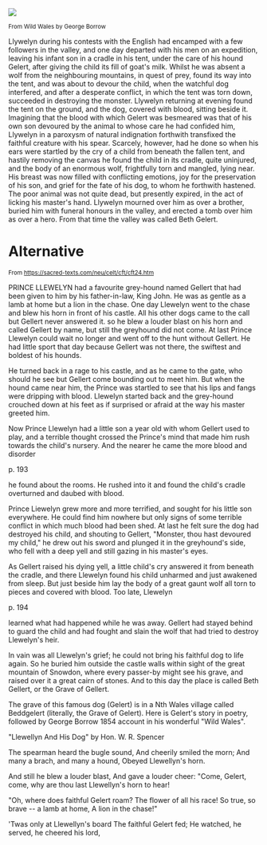 <img src=/pub/pix/gelert-illustration.avif>

<small>From Wild Wales by George Borrow</small>

Llywelyn during his contests with the English had encamped with a few followers in the valley, and one day departed with his men on an expedition, leaving his infant son in a cradle in his tent, under the care of his hound Gelert, after giving the child its fill of goat's milk. Whilst he was absent a wolf from the neighbouring mountains, in quest of prey, found its way into the tent, and was about to devour the child, when the watchful dog interfered, and after a desperate conflict, in which the tent was torn down, succeeded in destroying the monster. Llywelyn returning at evening found the tent on the ground, and the dog, covered with blood, sitting beside it. Imagining that the blood with which Gelert was besmeared was that of his own son devoured by the animal to whose care he had confided him, Llywelyn in a paroxysm of natural indignation forthwith transfixed the faithful creature with his spear. Scarcely, however, had he done so when his ears were startled by the cry of a child from beneath the fallen tent, and hastily removing the canvas he found the child in its cradle, quite uninjured, and the body of an enormous wolf, frightfully torn and mangled, lying near. His breast was now filled with conflicting emotions, joy for the preservation of his son, and grief for the fate of his dog, to whom he forthwith hastened. The poor animal was not quite dead, but presently expired, in the act of licking his master's hand. Llywelyn mourned over him as over a brother, buried him with funeral honours in the valley, and erected a tomb over him as over a hero. From that time the valley was called Beth Gelert.

# Alternative

<small>From https://sacred-texts.com/neu/celt/cft/cft24.htm</small>

PRINCE LLEWELYN had a favourite grey-hound named Gellert that had been given to him by his father-in-law, King John. He was as gentle as a lamb at home but a lion in the chase. One day Llewelyn went to the chase and blew his horn in front of his castle. All his other dogs came to the call but Gellert never answered it. so he blew a louder blast on his horn and called Gellert by name, but still the greyhound did not come. At last Prince Llewelyn could wait no longer and went off to the hunt without Gellert. He had little sport that day because Gellert was not there, the swiftest and boldest of his hounds.

He turned back in a rage to his castle, and as he came to the gate, who should he see but Gellert come bounding out to meet him. But when the hound came near him, the Prince was startled to see that his lips and fangs were dripping with blood. Llewelyn started back and the grey-hound crouched down at his feet as if surprised or afraid at the way his master greeted him.

Now Prince Llewelyn had a little son a year old with whom Gellert used to play, and a terrible thought crossed the Prince's mind that made him rush towards the child's nursery. And the nearer he came the more blood and disorder

p. 193

he found about the rooms. He rushed into it and found the child's cradle overturned and daubed with blood.

Prince Liewelyn grew more and more terrified, and sought for his little son everywhere. He could find him nowhere but only signs of some terrible conflict in which much blood had been shed. At last he felt sure the dog had destroyed his child, and shouting to Gellert, "Monster, thou hast devoured my child," he drew out his sword and plunged it in the greyhound's side, who fell with a deep yell and still gazing in his master's eyes.

As Gellert raised his dying yell, a little child's cry answered it from beneath the cradle, and there Llewelyn found his child unharmed and just awakened from sleep. But just beside him lay the body of a great gaunt wolf all torn to pieces and covered with blood. Too late, Llewelyn

p. 194

learned what had happened while he was away. Gellert had stayed behind to guard the child and had fought and slain the wolf that had tried to destroy Llewelyn's heir.

In vain was all Llewelyn's grief; he could not bring his faithful dog to life again. So he buried him outside the castle walls within sight of the great mountain of Snowdon, where every passer-by might see his grave, and raised over it a great cairn of stones. And to this day the place is called Beth Gellert, or the Grave of Gellert.

The grave of this famous dog (Gelert) is in a Nth Wales village called Beddgelert (literally, the Grave of Gelert). Here is Gelert's story in poetry, followed by George Borrow 1854 account in his wonderful "Wild Wales".

"Llewellyn And His Dog" by Hon. W. R. Spencer

The spearman heard the bugle sound,
And cheerily smiled the morn;
And many a brach, and many a hound,
Obeyed Llewellyn's horn.

And still he blew a louder blast,
And gave a louder cheer:
"Come, Gelert, come, why are thou last
Llewellyn's horn to hear!

"Oh, where does faithful Gelert roam?
The flower of all his race!
So true, so brave -- a lamb at home,
A lion in the chase!"

'Twas only at Llewellyn's board
The faithful Gelert fed;
He watched, he served, he cheered his lord,
